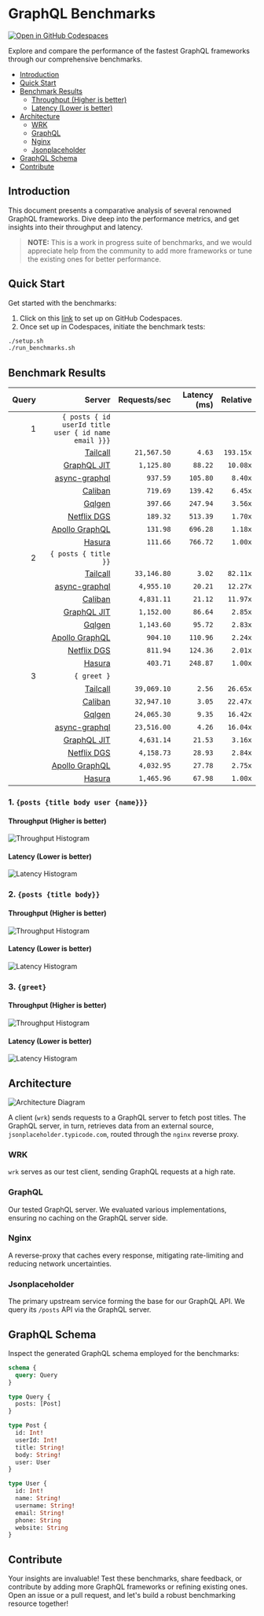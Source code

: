 # GraphQL Benchmarks <!-- omit from toc -->

[![Open in GitHub Codespaces](https://github.com/codespaces/badge.svg)](https://codespaces.new/tailcallhq/graphql-benchmarks)

Explore and compare the performance of the fastest GraphQL frameworks through our comprehensive benchmarks.

- [Introduction](#introduction)
- [Quick Start](#quick-start)
- [Benchmark Results](#benchmark-results)
  - [Throughput (Higher is better)](#throughput-higher-is-better)
  - [Latency (Lower is better)](#latency-lower-is-better)
- [Architecture](#architecture)
  - [WRK](#wrk)
  - [GraphQL](#graphql)
  - [Nginx](#nginx)
  - [Jsonplaceholder](#jsonplaceholder)
- [GraphQL Schema](#graphql-schema)
- [Contribute](#contribute)

[Tailcall]: https://github.com/tailcallhq/tailcall
[Gqlgen]: https://github.com/99designs/gqlgen
[Apollo GraphQL]: https://github.com/apollographql/apollo-server
[Netflix DGS]: https://github.com/netflix/dgs-framework
[Caliban]: https://github.com/ghostdogpr/caliban
[async-graphql]: https://github.com/async-graphql/async-graphql
[Hasura]: https://github.com/hasura/graphql-engine
[GraphQL JIT]: https://github.com/zalando-incubator/graphql-jit

## Introduction

This document presents a comparative analysis of several renowned GraphQL frameworks. Dive deep into the performance metrics, and get insights into their throughput and latency.

> **NOTE:** This is a work in progress suite of benchmarks, and we would appreciate help from the community to add more frameworks or tune the existing ones for better performance.

## Quick Start

Get started with the benchmarks:

1. Click on this [link](https://codespaces.new/tailcallhq/graphql-benchmarks) to set up on GitHub Codespaces.
2. Once set up in Codespaces, initiate the benchmark tests:

```bash
./setup.sh
./run_benchmarks.sh
```

## Benchmark Results

<!-- PERFORMANCE_RESULTS_START -->

| Query | Server | Requests/sec | Latency (ms) | Relative |
|-------:|--------:|--------------:|--------------:|---------:|
| 1 | `{ posts { id userId title user { id name email }}}` |
|| [Tailcall] | `21,567.50` | `4.63` | `193.15x` |
|| [GraphQL JIT] | `1,125.80` | `88.22` | `10.08x` |
|| [async-graphql] | `937.59` | `105.80` | `8.40x` |
|| [Caliban] | `719.69` | `139.42` | `6.45x` |
|| [Gqlgen] | `397.66` | `247.94` | `3.56x` |
|| [Netflix DGS] | `189.32` | `513.39` | `1.70x` |
|| [Apollo GraphQL] | `131.98` | `696.28` | `1.18x` |
|| [Hasura] | `111.66` | `766.72` | `1.00x` |
| 2 | `{ posts { title }}` |
|| [Tailcall] | `33,146.80` | `3.02` | `82.11x` |
|| [async-graphql] | `4,955.10` | `20.21` | `12.27x` |
|| [Caliban] | `4,831.11` | `21.12` | `11.97x` |
|| [GraphQL JIT] | `1,152.00` | `86.64` | `2.85x` |
|| [Gqlgen] | `1,143.60` | `95.72` | `2.83x` |
|| [Apollo GraphQL] | `904.10` | `110.96` | `2.24x` |
|| [Netflix DGS] | `811.94` | `124.36` | `2.01x` |
|| [Hasura] | `403.71` | `248.87` | `1.00x` |
| 3 | `{ greet }` |
|| [Tailcall] | `39,069.10` | `2.56` | `26.65x` |
|| [Caliban] | `32,947.10` | `3.05` | `22.47x` |
|| [Gqlgen] | `24,065.30` | `9.35` | `16.42x` |
|| [async-graphql] | `23,516.00` | `4.26` | `16.04x` |
|| [GraphQL JIT] | `4,631.14` | `21.53` | `3.16x` |
|| [Netflix DGS] | `4,158.73` | `28.93` | `2.84x` |
|| [Apollo GraphQL] | `4,032.95` | `27.78` | `2.75x` |
|| [Hasura] | `1,465.96` | `67.98` | `1.00x` |

<!-- PERFORMANCE_RESULTS_END -->



### 1. `{posts {title body user {name}}}`
#### Throughput (Higher is better)

![Throughput Histogram](assets/req_sec_histogram1.png)

#### Latency (Lower is better)

![Latency Histogram](assets/latency_histogram1.png)

### 2. `{posts {title body}}`
#### Throughput (Higher is better)

![Throughput Histogram](assets/req_sec_histogram2.png)

#### Latency (Lower is better)

![Latency Histogram](assets/latency_histogram2.png)

### 3. `{greet}`
#### Throughput (Higher is better)

![Throughput Histogram](assets/req_sec_histogram3.png)

#### Latency (Lower is better)

![Latency Histogram](assets/latency_histogram3.png)

## Architecture

![Architecture Diagram](assets/architecture.png)

A client (`wrk`) sends requests to a GraphQL server to fetch post titles. The GraphQL server, in turn, retrieves data from an external source, `jsonplaceholder.typicode.com`, routed through the `nginx` reverse proxy.

### WRK

`wrk` serves as our test client, sending GraphQL requests at a high rate.

### GraphQL

Our tested GraphQL server. We evaluated various implementations, ensuring no caching on the GraphQL server side.

### Nginx

A reverse-proxy that caches every response, mitigating rate-limiting and reducing network uncertainties.

### Jsonplaceholder

The primary upstream service forming the base for our GraphQL API. We query its `/posts` API via the GraphQL server.

## GraphQL Schema

Inspect the generated GraphQL schema employed for the benchmarks:

```graphql
schema {
  query: Query
}

type Query {
  posts: [Post]
}

type Post {
  id: Int!
  userId: Int!
  title: String!
  body: String!
  user: User
}

type User {
  id: Int!
  name: String!
  username: String!
  email: String!
  phone: String
  website: String
}
```

## Contribute

Your insights are invaluable! Test these benchmarks, share feedback, or contribute by adding more GraphQL frameworks or refining existing ones. Open an issue or a pull request, and let's build a robust benchmarking resource together!
